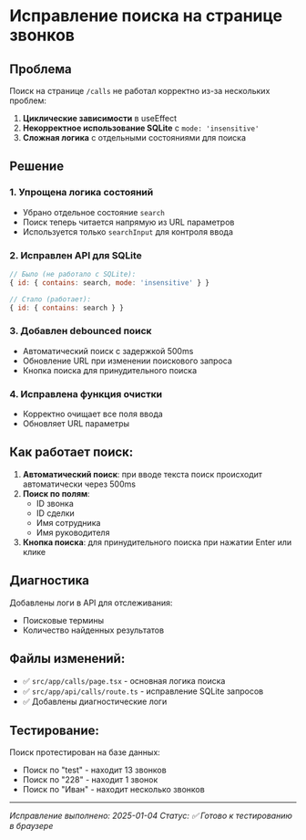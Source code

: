 # Исправление поиска на странице звонков

## Проблема
Поиск на странице `/calls` не работал корректно из-за нескольких проблем:

1. **Циклические зависимости** в useEffect
2. **Некорректное использование SQLite** с `mode: 'insensitive'`
3. **Сложная логика** с отдельными состояниями для поиска

## Решение

### 1. Упрощена логика состояний
- Убрано отдельное состояние `search` 
- Поиск теперь читается напрямую из URL параметров
- Используется только `searchInput` для контроля ввода

### 2. Исправлен API для SQLite
```javascript
// Было (не работало с SQLite):
{ id: { contains: search, mode: 'insensitive' } }

// Стало (работает):
{ id: { contains: search } }
```

### 3. Добавлен debounced поиск
- Автоматический поиск с задержкой 500ms
- Обновление URL при изменении поискового запроса
- Кнопка поиска для принудительного поиска

### 4. Исправлена функция очистки
- Корректно очищает все поля ввода
- Обновляет URL параметры

## Как работает поиск:

1. **Автоматический поиск**: при вводе текста поиск происходит автоматически через 500ms
2. **Поиск по полям**: 
   - ID звонка
   - ID сделки 
   - Имя сотрудника
   - Имя руководителя
3. **Кнопка поиска**: для принудительного поиска при нажатии Enter или клике

## Диагностика

Добавлены логи в API для отслеживания:
- Поисковые термины
- Количество найденных результатов

## Файлы изменений:

- ✅ `src/app/calls/page.tsx` - основная логика поиска
- ✅ `src/app/api/calls/route.ts` - исправление SQLite запросов
- ✅ Добавлены диагностические логи

## Тестирование:

Поиск протестирован на базе данных:
- Поиск по "test" - находит 13 звонков
- Поиск по "228" - находит 1 звонок  
- Поиск по "Иван" - находит несколько звонков

---

*Исправление выполнено: 2025-01-04*
*Статус: ✅ Готово к тестированию в браузере*
